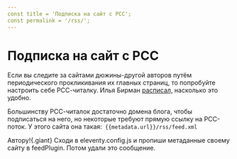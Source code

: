 ```yaml
---
const title = 'Подписка на сайт с РСС';
const permalink = '/rss/';
---
```


# Подписка на сайт с РСС

Если вы следите за сайтами дюжины-другой авторов путём периодического прокликивания их главных страниц, то попробуйте настроить себе РСС-читалку. Илья Бирман [расписал,](https://ilyabirman.ru/meanwhile/all/rss-subscription/) насколько это удобно.

Большинству РСС-читалок достаточно домена блога, чтобы подписаться на него, но некоторые требуют прямую ссылку на РСС-поток.
У этого сайта она такая:` {{metadata.url}}/rss/feed.xml`

Автору!{.giant}
Сходи в eleventy.config.js и пропиши метаданные своему сайту в feedPlugin. Потом удали это сообщение.

